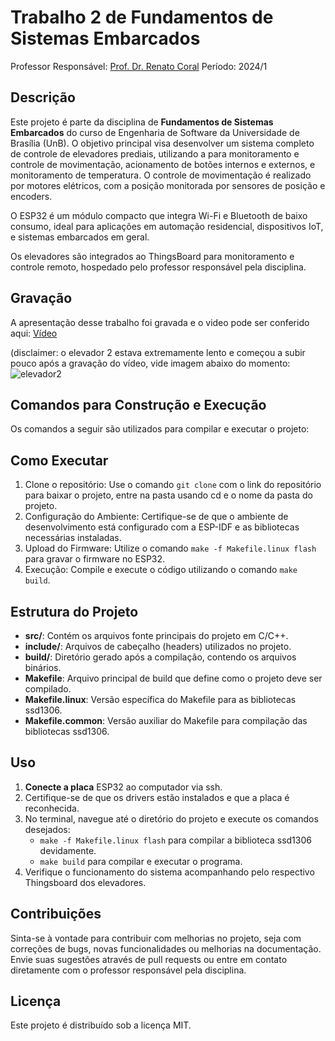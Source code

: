 # Trabalho 2 de Fundamentos de Sistemas Embarcados

Professor Responsável: [Prof. Dr. Renato Coral](https://www.pesquisar.unb.br/professor/renato-coral-sampaio)
Período: 2024/1

## Descrição

Este projeto é parte da disciplina de **Fundamentos de Sistemas Embarcados** do curso de Engenharia de Software da Universidade de Brasília (UnB). O objetivo principal visa desenvolver um sistema completo de controle de elevadores prediais, utilizando a para monitoramento e controle de movimentação, acionamento de botões internos e externos, e monitoramento de temperatura. O controle de movimentação é realizado por motores elétricos, com a posição monitorada por sensores de posição e encoders.

O ESP32 é um módulo compacto que integra Wi-Fi e Bluetooth de baixo consumo, ideal para aplicações em automação residencial, dispositivos IoT, e sistemas embarcados em geral.

Os elevadores são integrados ao ThingsBoard para monitoramento e controle remoto, hospedado pelo professor responsável pela disciplina.

## Gravação

A apresentação desse trabalho foi gravada e o video pode ser conferido aqui: [Vídeo](https://www.youtube.com/watch?v=testeeeeee)

(disclaimer: o elevador 2 estava extremamente lento e começou a subir pouco após a gravação do vídeo, vide imagem abaixo do momento: 
![elevador2](caminho/para/a/imagem.jpg)


## Comandos para Construção e Execução

Os comandos a seguir são utilizados para compilar e executar o projeto:

## Como Executar

1. Clone o repositório: Use o comando `git clone` com o link do repositório para baixar o projeto, entre na pasta usando cd e o nome da pasta do projeto.
2. Configuração do Ambiente: Certifique-se de que o ambiente de desenvolvimento está configurado com a ESP-IDF e as bibliotecas necessárias instaladas.
3. Upload do Firmware: Utilize o comando `make -f Makefile.linux flash` para gravar o firmware no ESP32.
4. Execução: Compile e execute o código utilizando o comando `make build`.


## Estrutura do Projeto

- **src/**: Contém os arquivos fonte principais do projeto em C/C++.
- **include/**: Arquivos de cabeçalho (headers) utilizados no projeto.
- **build/**: Diretório gerado após a compilação, contendo os arquivos binários.
- **Makefile**: Arquivo principal de build que define como o projeto deve ser compilado.
- **Makefile.linux**: Versão específica do Makefile para as bibliotecas ssd1306.
- **Makefile.common**:  Versão auxiliar do Makefile para compilação das bibliotecas ssd1306.

## Uso

1. **Conecte a placa** ESP32 ao computador via ssh.
2. Certifique-se de que os drivers estão instalados e que a placa é reconhecida.
3. No terminal, navegue até o diretório do projeto e execute os comandos desejados:
   - `make -f Makefile.linux flash` para compilar a biblioteca ssd1306 devidamente.
   - `make build` para compilar e executar o programa.
4. Verifique o funcionamento do sistema acompanhando pelo respectivo Thingsboard dos elevadores.

## Contribuições

Sinta-se à vontade para contribuir com melhorias no projeto, seja com correções de bugs, novas funcionalidades ou melhorias na documentação. Envie suas sugestões através de pull requests ou entre em contato diretamente com o professor responsável pela disciplina.

## Licença

Este projeto é distribuído sob a licença MIT.

